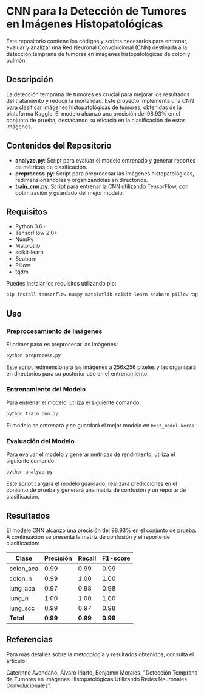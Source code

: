 
# CNN para la Detección de Tumores en Imágenes Histopatológicas

Este repositorio contiene los códigos y scripts necesarios para entrenar, evaluar y analizar una Red Neuronal Convolucional (CNN) destinada a la detección temprana de tumores en imágenes histopatológicas de colon y pulmón.

## Descripción

La detección temprana de tumores es crucial para mejorar los resultados del tratamiento y reducir la mortalidad. Este proyecto implementa una CNN para clasificar imágenes histopatológicas de tumores, obtenidas de la plataforma Kaggle. El modelo alcanzó una precisión del 98.93% en el conjunto de prueba, destacando su eficacia en la clasificación de estas imágenes.

## Contenidos del Repositorio

- **analyze.py**: Script para evaluar el modelo entrenado y generar reportes de métricas de clasificación.
- **preprocess.py**: Script para preprocesar las imágenes histopatológicas, redimensionándolas y organizándolas en directorios.
- **train_cnn.py**: Script para entrenar la CNN utilizando TensorFlow, con optimización y guardado del mejor modelo.

## Requisitos

- Python 3.6+
- TensorFlow 2.0+
- NumPy
- Matplotlib
- scikit-learn
- Seaborn
- Pillow
- tqdm

Puedes instalar los requisitos utilizando pip:

```sh
pip install tensorflow numpy matplotlib scikit-learn seaborn pillow tqdm
```

## Uso

### Preprocesamiento de Imágenes

El primer paso es preprocesar las imágenes:

```sh
python preprocess.py
```

Este script redimensionará las imágenes a 256x256 píxeles y las organizará en directorios para su posterior uso en el entrenamiento.

### Entrenamiento del Modelo

Para entrenar el modelo, utiliza el siguiente comando:

```sh
python train_cnn.py
```

El modelo se entrenará y se guardará el mejor modelo en `best_model.keras`.

### Evaluación del Modelo

Para evaluar el modelo y generar métricas de rendimiento, utiliza el siguiente comando:

```sh
python analyze.py
```

Este script cargará el modelo guardado, realizará predicciones en el conjunto de prueba y generará una matriz de confusión y un reporte de clasificación.

## Resultados

El modelo CNN alcanzó una precisión del 98.93% en el conjunto de prueba. A continuación se presenta la matriz de confusión y el reporte de clasificación:

| Clase      | Precisión | Recall | F1-score |
|------------|-----------|--------|----------|
| colon_aca  | 0.99      | 0.99   | 0.99     |
| colon_n    | 0.99      | 1.00   | 1.00     |
| lung_aca   | 0.97      | 0.98   | 0.98     |
| lung_n     | 1.00      | 1.00   | 1.00     |
| lung_scc   | 0.99      | 0.97   | 0.98     |
| **Total**  | **0.99**  | **0.99**| **0.99** |

## Referencias

Para más detalles sobre la metodología y resultados obtenidos, consulta el artículo:

Caterinne Avendaño, Álvaro Iriarte, Benjamín Morales. "Detección Temprana de Tumores en Imágenes Histopatológicas Utilizando Redes Neuronales Convolucionales".